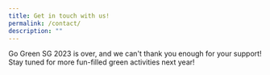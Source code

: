 ```yaml
---
title: Get in touch with us!
permalink: /contact/
description: ""
---
```

Go Green SG 2023 is over, and we can't thank you enough for your support! Stay tuned for more fun-filled green activities next year!